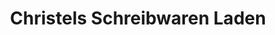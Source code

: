 ---
title: "Christels Schreibwaren Laden"
url: /suderburg/christels-schreibwaren-laden/
shop: Allgemein
---